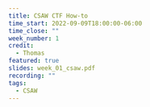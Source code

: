 ```yaml
---
title: CSAW CTF How-to
time_start: 2022-09-09T18:00:00-06:00
time_close: ""
week_number: 1
credit:
  - Thomas
featured: true
slides: week_01_csaw.pdf
recording: ""
tags:
  - CSAW
---
```

